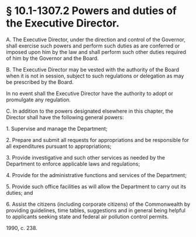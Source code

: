 # § 10.1-1307.2 Powers and duties of the Executive Director.

<p>A. The Executive Director, under the direction and control of the Governor, shall exercise such powers and perform such duties as are conferred or imposed upon him by the law and shall perform such other duties required of him by the Governor and the Board.</p><p>B. The Executive Director may be vested with the authority of the Board when it is not in session, subject to such regulations or delegation as may be prescribed by the Board.</p><p>In no event shall the Executive Director have the authority to adopt or promulgate any regulation.</p><p>C. In addition to the powers designated elsewhere in this chapter, the Director shall have the following general powers:</p><p>1. Supervise and manage the Department;</p><p>2. Prepare and submit all requests for appropriations and be responsible for all expenditures pursuant to appropriations;</p><p>3. Provide investigative and such other services as needed by the Department to enforce applicable laws and regulations;</p><p>4. Provide for the administrative functions and services of the Department;</p><p>5. Provide such office facilities as will allow the Department to carry out its duties; and</p><p>6. Assist the citizens (including corporate citizens) of the Commonwealth by providing guidelines, time tables, suggestions and in general being helpful to applicants seeking state and federal air pollution control permits.</p><p>1990, c. 238.</p>